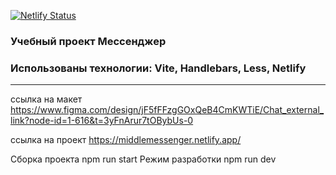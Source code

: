 [![Netlify Status](https://api.netlify.com/api/v1/badges/2121d29c-5125-4bfc-a05a-a9447ccd9627/deploy-status)](https://app.netlify.com/sites/middlemessenger/deploys)

### Учебный проект Мессенджер

### Использованы технологии: Vite, Handlebars, Less, Netlify 
---
ссылка на макет https://www.figma.com/design/jF5fFFzgGOxQeB4CmKWTiE/Chat_external_link?node-id=1-616&t=3yFnArur7tOBybUs-0

ссылка на проект https://middlemessenger.netlify.app/

Сборка проекта npm run start
Режим разработки npm run dev
